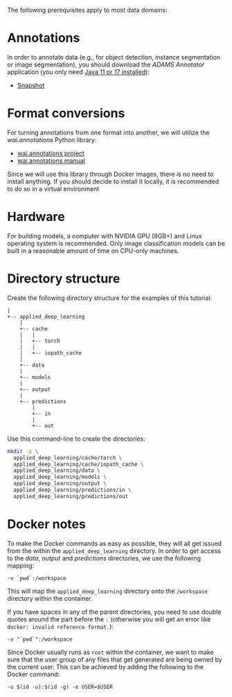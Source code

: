The following prerequisites apply to most data domains:

# Annotations
In order to annotate data (e.g., for object detection, instance segmentation or image segmentation), you should 
download the *ADAMS Annotator* application (you only need [Java 11 or 17 installed](https://adoptium.net/)):

  * [Snapshot](https://adams.cms.waikato.ac.nz/download/snapshot/)


# Format conversions
For turning annotations from one format into another, we will utilize the *wai.annotations* Python library: 

  * [wai.annotations project](https://github.com/waikato-ufdl/wai-annotations)
  * [wai.annotations manual](https://ufdl.cms.waikato.ac.nz/wai-annotations-manual)

Since we will use this library through Docker images, there is no need to install anything.
If you should decide to install it locally, it is recommended to do so in a virtual environment


# Hardware
For building models, a computer with NVIDIA GPU (8GB+) and Linux operating system is recommended. Only 
image classification models can be built in a reasonable amount of time on CPU-only machines.


# Directory structure  
Create the following directory structure for the examples of this tutorial:
    
```
|
+-- applied_deep_learning
    |
    +-- cache
    |   |
    |   +-- torch
    |   |
    |   +-- iopath_cache
    |
    +-- data
    |
    +-- models
    |
    +-- output
    |
    +-- predictions
        |
        +-- in
        |
        +-- out
```

Use this command-line to create the directories:

```bash
mkdir -p \
  applied_deep_learning/cache/torch \
  applied_deep_learning/cache/iopath_cache \
  applied_deep_learning/data \
  applied_deep_learning/models \
  applied_deep_learning/output \
  applied_deep_learning/predictions/in \
  applied_deep_learning/predictions/out
```


# Docker notes

To make the Docker commands as easy as possible, they will all get issued from the within
the `applied_deep_learning` directory. In order to get access to the *data*, *output* and 
*predictions* directories, we use the following mapping:

```
-v `pwd`:/workspace
```

This will map the `applied_deep_learning` directory onto the `/workspace` directory within
the container. 

If you have spaces in any of the parent directories, you need to use double quotes around
the part before the `:` (otherwise you will get an error like `docker: invalid reference format.`): 

```
-v "`pwd`":/workspace
```

Since Docker usually runs as `root` within the container, we want to make sure that the user
group of any files that get generated are being owned by the current user. This can be achieved
by adding the following to the Docker command:

```
-u $(id -u):$(id -g) -e USER=$USER
```
